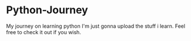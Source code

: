 # Python-Journey
My journey on learning python
I'm just gonna upload the stuff i learn.
Feel free to check it out if you wish.

